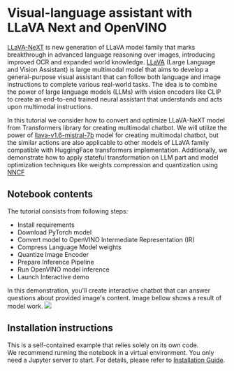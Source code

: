 # Visual-language assistant with LLaVA Next and OpenVINO

[LLaVA-NeXT](https://llava-vl.github.io/blog/2024-01-30-llava-next/) is new generation of LLaVA model family that marks breakthrough in advanced language reasoning over images, introducing improved OCR and expanded world knowledge. [LLaVA](https://llava-vl.github.io) (Large Language and Vision Assistant) is large multimodal model that aims to develop a general-purpose visual assistant that can follow both language and image instructions to complete various real-world tasks. The idea is to combine the power of large language models (LLMs) with vision encoders like CLIP to create an end-to-end trained neural assistant that understands and acts upon multimodal instructions.

In this tutorial we consider how to convert and optimize LLaVA-NeXT model from Transformers library for creating multimodal chatbot. We will utilize the power of [llava-v1.6-mistral-7b](https://huggingface.co/llava-hf/llava-v1.6-mistral-7b-hf) model for creating multimodal chatbot, but the similar actions are also applicable to other models of LLaVA family compatible with HuggingFace transformers implementation. Additionally, we demonstrate how to apply stateful transformation on LLM part and model optimization techniques like weights compression and quantization using [NNCF](https://github.com/openvinotoolkit/nncf) 

## Notebook contents
The tutorial consists from following steps:

- Install requirements
- Download PyTorch model
- Convert model to OpenVINO Intermediate Representation (IR)
- Compress Language Model weights
- Quantize Image Encoder
- Prepare Inference Pipeline
- Run OpenVINO model inference
- Launch Interactive demo

In this demonstration, you'll create interactive chatbot that can answer questions about provided image's content. Image bellow shows a result of model work.
![](https://github.com/openvinotoolkit/openvino_notebooks/assets/29454499/51263b7c-fff4-454b-b347-fb16bdc7673)


## Installation instructions
This is a self-contained example that relies solely on its own code.</br>
We recommend running the notebook in a virtual environment. You only need a Jupyter server to start.
For details, please refer to [Installation Guide](../../README.md).
